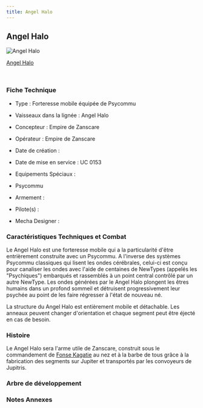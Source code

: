 ```yaml
---
title: Angel Halo
---
```


Angel Halo
----------



![Angel Halo](/images/stories/saga/vgundam/mechas/angel-halo.png)

[Angel Halo](javascript:change_image_m('images/stories/saga/vgundam/mechas/angel-halo.png');)

 

### Fiche Technique


- Type : Forteresse mobile équipée de Psycommu
  
- Vaisseaux dans la lignée : Angel Halo
  
- Concepteur : Empire de Zanscare
  
- Opérateur : Empire de Zanscare
  
- Date de création : 
  
- Date de mise en service : UC 0153
  
- Equipements Spéciaux :


* Psycommu


- Armement :




- Pilote(s) : 





- Mecha Designer : 


### Caractéristiques Techniques et Combat


Le Angel Halo est une forteresse mobile qui a la particularité d'être entrièrement construite avec un Psycommu. A l'inverse des systèmes Psycommu classiques qui lisent les ondes cérébrales, celui-ci est conçu pour canaliser les ondes avec l'aide de centaines de NewTypes (appelés les "Psychiques") embarqués et rassemblés à un point central contrôlé par un autre NewType. Les ondes générées par le Angel Halo plongent les êtres humains dans un profond sommeil et détruisent progressivement leur psychée au point de les faire régresser à l'état de nouveau né. 


La structure du Angel Halo est entièrement mobile et détachable. Les anneaux peuvent changer d'orientation et chaque segment peut être éjecté en cas de besoin. 


### Histoire


Le Angel Halo sera l'arme utile de Zanscare, construit sous le commandement de [Fonse Kagatie](uc/victory-gundam/fonse-kagatie.html) au nez et à la barbe de tous grâce à la fabrication des segments sur Jupiter et transportés par les convoyeurs de Jupitris.


### Arbre de développement


### Notes Annexes


